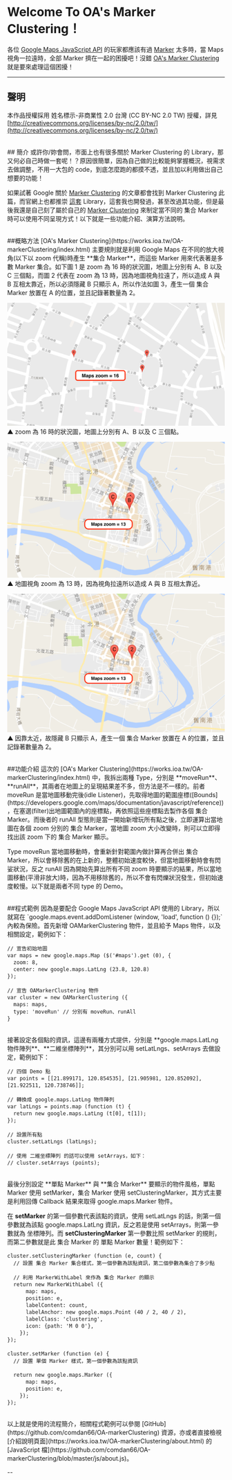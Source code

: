 # Welcome To OA's Marker Clustering！
各位 [Google Maps JavaScript API](https://developers.google.com/maps/documentation/javascript/tutorial?hl=zh-tw) 的玩家都應該有過 [Marker](https://developers.google.com/maps/documentation/javascript/markers?hl=zh-tw) 太多時，當 Maps 視角一拉遠時，全部 Marker 擠在一起的困擾吧！沒錯 [OA's Marker Clustering](https://github.com/comdan66/OA-markerClustering) 就是要來處理這個困擾！

---
## 聲明
本作品授權採用 姓名標示-非商業性 2.0 台灣 (CC BY-NC 2.0 TW) 授權，詳見 [http://creativecommons.org/licenses/by-nc/2.0/tw/](http://creativecommons.org/licenses/by-nc/2.0/tw/)


<br/>
## 簡介
或許你/妳會問，市面上也有很多關於 Marker Clustering 的 Library，那又何必自己時做一套呢！？原因很簡單，因為自己做的比較能夠掌握概況，視需求去做調整，不用一大包的 code，到底怎麼跑的都摸不透，並且加以利用做出自己想要的功能！

如果試著 Google 關於 [Marker Clustering](https://developers.google.com/maps/documentation/javascript/marker-clustering) 的文章都會找到 Marker Clustering 此篇，而官網上也都推崇 [這套](https://github.com/googlemaps/js-marker-clusterer) Library，這套我也開發過，甚至改過其功能，但是最後我還是自己刻了屬於自己的 [Marker Clustering](https://works.ioa.tw/OA-markerClustering/index.html) 來制定當不同的 集合 Marker 時可以使用不同呈現方式！以下就是一些功能介紹、演算方法說明。

<br/>
##概略方法
[OA's Marker Clustering](https://works.ioa.tw/OA-markerClustering/index.html) 主要規則就是利用 Google Maps 在不同的放大視角(以下以 zoom 代稱)時產生 **集合 Marker**，而這些 Marker 用來代表著是多數 Marker 集合。如下圖 1 是 zoom 為 16 時的狀況圖，地圖上分別有 A、B 以及 C 三個點，而圖 2 代表在 zoom 為 13 時，因為地圖視角拉遠了，所以造成 A 與 B 互相太靠近，所以必須隱藏 B 只顯示 A，所以作法如圖 3，產生一個 集合 Marker 放置在 A 的位置，並且記錄著數量為 2。

![OA's Marker Clustering](img/about/01.png)
▲ zoom 為 16 時的狀況圖，地圖上分別有 A、B 以及 C 三個點。

![OA's Marker Clustering](img/about/02.png)
▲ 地圖視角 zoom 為 13 時，因為視角拉遠所以造成 A 與 B 互相太靠近。

![OA's Marker Clustering](img/about/03.png)
▲ 因靠太近，故隱藏 B 只顯示 A，產生一個 集合 Marker 放置在 A 的位置，並且記錄著數量為 2。


<br/>
##功能介紹
這次的 [OA's Marker Clustering](https://works.ioa.tw/OA-markerClustering/index.html) 中，我拆出兩種 Type，分別是 **moveRun**、**runAll**，其兩者在地圖上的呈現結果差不多，但方法是不一樣的。前者 moveRun 是當地圖移動完後(idle Listener)，先取得地圖的範圍座標([Bounds](https://developers.google.com/maps/documentation/javascript/reference))，在塞選(filter)出地圖範圍內的座標點，再依照這些座標點去製作各個 集合 Marker。而後者的 runAll 型態則是當一開始新增玩所有點之後，立即運算出當地圖在各個 zoom 分別的 集合 Marker，當地圖 zoom 大小改變時，則可以立即得找出該 zoom 下的 集合 Marker 顯示。

Type moveRun 當地圖移動時，會重新針對範圍內做計算再合併出 集合 Marker，所以會移除舊的在上新的，整體初始速度較快，但當地圖移動時會有閃娑狀況，反之 runAll 因為開始先算出所有不同 zoom 時要顯示的結果，所以當地圖移動(平滑非放大)時，因為不用移除舊的，所以不會有閃爍狀況發生，但初始速度較慢。以下就是兩者不同 type 的 Demo。

<br/>
##程式範例
因為是要配合 Google Maps JavaScript API 使用的 Library，所以就寫在 `google.maps.event.addDomListener (window, 'load', function () {});` 內較為保險。首先新增 OAMarkerClustering 物件，並且給予 Maps 物件，以及相關設定，範例如下：

```
// 宣告初始地圖
var maps = new google.maps.Map ($('#maps').get (0), {
  zoom: 8,
  center: new google.maps.LatLng (23.8, 120.8)
});

// 宣告 OAMarkerClustering 物件
var cluster = new OAMarkerClustering ({
  maps: maps,
  type: 'moveRun' // 分別有 moveRun、runAll
}
```

<br/>
接著設定各個點的資訊，這邊有兩種方式提供，分別是 **google.maps.LatLng 物件陣列**、**二維坐標陣列**，其分別可以用 setLatLngs、setArrays 去做設定，範例如下：

```
// 四個 Demo 點
var points = [[21.899171, 120.854535], [21.905981, 120.852092], [21.922511, 120.738746]];

// 轉換成 google.maps.LatLng 物件陣列
var latLngs = points.map (function (t) {
  return new google.maps.LatLng (t[0], t[1]);
});

// 設置所有點
cluster.setLatLngs (latLngs);

// 使用 二維坐標陣列 的話可以使用 setArrays，如下：
// cluster.setArrays (points);
```

<br/>
最後分別設定 **單點 Marker** 與 **集合 Marker** 要顯示的物件風格，單點 Marker 使用 setMarker，集合 Marker 使用 setClusteringMarker，其方式主要是利用回傳 Callback 結果來取得 google.maps.Marker 物件。

在 **setMarker** 的第一個參數代表該點的資訊，使用 setLatLngs 的話，則第一個參數就為該點 google.maps.LatLng 資訊，反之若是使用 setArrays，則第一參數就為 坐標陣列。而 **setClusteringMarker** 第一參數比照 setMarker 的規則，而第二參數就是此 集合 Marker 的 單點 Marker 數量！範例如下：

```
cluster.setClusteringMarker (function (e, count) {
  // 設置 集合 Marker 集合樣式，第一個參數為該點資訊，第二個參數為集合了多少點

  // 利用 MarkerWithLabel 來作為 集合 Marker 的顯示
  return new MarkerWithLabel ({
      map: maps,
      position: e,
      labelContent: count,
      labelAnchor: new google.maps.Point (40 / 2, 40 / 2),
      labelClass: 'clustering',
      icon: {path: 'M 0 0'},
    });
});

cluster.setMarker (function (e) {
  // 設置 單個 Marker 樣式，第一個參數為該點資訊
  
  return new google.maps.Marker ({
      map: maps,
      position: e,
    });
});
```

<br/>
以上就是使用的流程簡介，相關程式範例可以參閱 [GitHub](https://github.com/comdan66/OA-markerClustering) 資源，亦或者直接檢視 [介紹說明頁面](https://works.ioa.tw/OA-markerClustering/about.html) 的 [JavaScript 檔](https://github.com/comdan66/OA-markerClustering/blob/master/js/about.js)。

--
